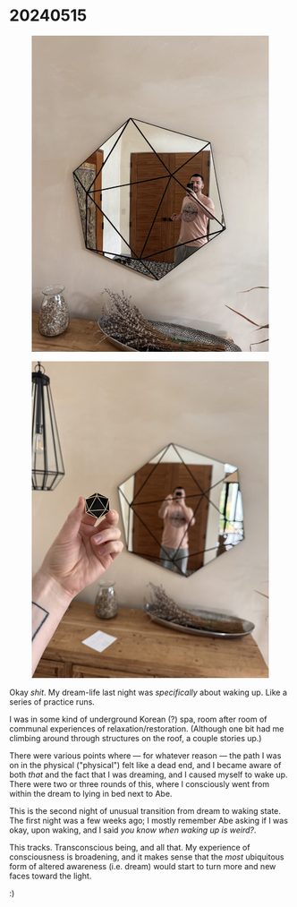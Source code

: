 # 20240515

<div><figure><img src="../../.gitbook/assets/IMG_8690.jpeg" alt=""><figcaption></figcaption></figure> <figure><img src="../../.gitbook/assets/IMG_8691.jpeg" alt=""><figcaption></figcaption></figure></div>

Okay _shit_. My dream-life last night was _specifically_ about waking up. Like a series of practice runs.

I was in some kind of underground Korean (?) spa, room after room of communal experiences of relaxation/restoration. (Although one bit had me climbing around through structures on the roof, a couple stories up.)

There were various points where — for whatever reason — the path I was on in the physical ("physical") felt like a dead end, and I became aware of both _that_ and the fact that I was dreaming, and I caused myself to wake up. There were two or three rounds of this, where I consciously went from within the dream to lying in bed next to Abe.

This is the second night of unusual transition from dream to waking state. The first night was a few weeks ago; I mostly remember Abe asking if I was okay, upon waking, and I said _you know when waking up is weird?_.

This tracks. Transconscious being, and all that. My experience of consciousness is broadening, and it makes sense that the _most_ ubiquitous form of altered awareness (i.e. dream) would start to turn more and new faces toward the light.

:)
